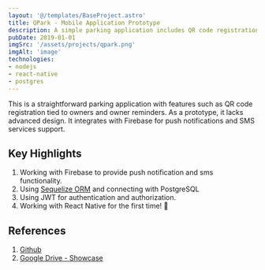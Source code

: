 ```yaml
---
layout: '@/templates/BaseProject.astro'
title: QPark - Mobile Application Prototype
description: A simple parking application includes QR code registration linked to owners and reminders. Being a prototype, it has basic design and integrates with Firebase for push notifications and SMS support.
pubDate: 2019-01-01
imgSrc: '/assets/projects/qpark.png'
imgAlt: 'image'
technologies:
- nodejs
- react-native
- postgres
---
```


This is a straightforward parking application with features such as QR code registration tied to owners and owner reminders. As a prototype, it lacks advanced design. It integrates with Firebase for push notifications and SMS services support.


## Key Highlights

1. Working with Firebase to provide push notification and sms functionality.
2. Using [Sequelize ORM](https://sequelize.org/) and connecting with PostgreSQL
3. Using JWT for authentication and authorization.
4. Working with React Native for the first time! 🎉

## References 

1. <a href="https://github.com/Oskang09/qpark" target="_blank">Github</a>
2. <a href="https://drive.google.com/drive/folders/1NopY_ONu5Q-z8x_n_Qnu09Fg03EbOqbY?usp=sharing" target="_blank">Google Drive - Showcase</a>
  